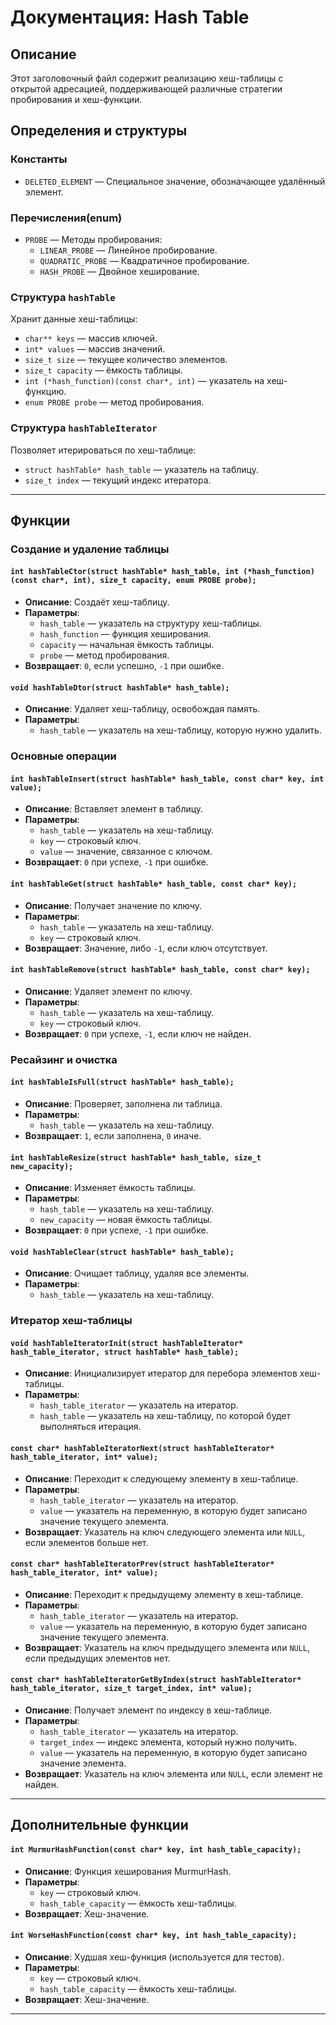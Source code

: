 # **Документация: Hash Table**

## **Описание**
Этот заголовочный файл содержит реализацию хеш-таблицы с открытой адресацией, поддерживающей различные стратегии пробирования и хеш-функции.

## **Определения и структуры**
### **Константы**
- `DELETED_ELEMENT` — Специальное значение, обозначающее удалённый элемент.

### **Перечисления(enum)**
- `PROBE` — Методы пробирования:
  - `LINEAR_PROBE` — Линейное пробирование.
  - `QUADRATIC_PROBE` — Квадратичное пробирование.
  - `HASH_PROBE` — Двойное хеширование.

### **Структура `hashTable`**
Хранит данные хеш-таблицы:
- `char** keys` — массив ключей.
- `int* values` — массив значений.
- `size_t size` — текущее количество элементов.
- `size_t capacity` — ёмкость таблицы.
- `int (*hash_function)(const char*, int)` — указатель на хеш-функцию.
- `enum PROBE probe` — метод пробирования.

### **Структура `hashTableIterator`**
Позволяет итерироваться по хеш-таблице:
- `struct hashTable* hash_table` — указатель на таблицу.
- `size_t index` — текущий индекс итератора.

---

## **Функции**
### **Создание и удаление таблицы**
#### `int hashTableCtor(struct hashTable* hash_table, int (*hash_function)(const char*, int), size_t capacity, enum PROBE probe);`
- **Описание**: Создаёт хеш-таблицу.
- **Параметры**:
  - `hash_table` — указатель на структуру хеш-таблицы.
  - `hash_function` — функция хеширования.
  - `capacity` — начальная ёмкость таблицы.
  - `probe` — метод пробирования.
- **Возвращает**: `0`, если успешно, `-1` при ошибке.

#### `void hashTableDtor(struct hashTable* hash_table);`
- **Описание**: Удаляет хеш-таблицу, освобождая память.
- **Параметры**:
  - `hash_table` — указатель на хеш-таблицу, которую нужно удалить.

### **Основные операции**
#### `int hashTableInsert(struct hashTable* hash_table, const char* key, int value);`
- **Описание**: Вставляет элемент в таблицу.
- **Параметры**:
  - `hash_table` — указатель на хеш-таблицу.
  - `key` — строковый ключ.
  - `value` — значение, связанное с ключом.
- **Возвращает**: `0` при успехе, `-1` при ошибке.

#### `int hashTableGet(struct hashTable* hash_table, const char* key);`
- **Описание**: Получает значение по ключу.
- **Параметры**:
  - `hash_table` — указатель на хеш-таблицу.
  - `key` — строковый ключ.
- **Возвращает**: Значение, либо `-1`, если ключ отсутствует.

#### `int hashTableRemove(struct hashTable* hash_table, const char* key);`
- **Описание**: Удаляет элемент по ключу.
- **Параметры**:
  - `hash_table` — указатель на хеш-таблицу.
  - `key` — строковый ключ.
- **Возвращает**: `0` при успехе, `-1`, если ключ не найден.

### **Ресайзинг и очистка**
#### `int hashTableIsFull(struct hashTable* hash_table);`
- **Описание**: Проверяет, заполнена ли таблица.
- **Параметры**:
  - `hash_table` — указатель на хеш-таблицу.
- **Возвращает**: `1`, если заполнена, `0` иначе.

#### `int hashTableResize(struct hashTable* hash_table, size_t new_capacity);`
- **Описание**: Изменяет ёмкость таблицы.
- **Параметры**:
  - `hash_table` — указатель на хеш-таблицу.
  - `new_capacity` — новая ёмкость таблицы.
- **Возвращает**: `0` при успехе, `-1` при ошибке.

#### `void hashTableClear(struct hashTable* hash_table);`
- **Описание**: Очищает таблицу, удаляя все элементы.
- **Параметры**:
  - `hash_table` — указатель на хеш-таблицу.

### **Итератор хеш-таблицы**
#### `void hashTableIteratorInit(struct hashTableIterator* hash_table_iterator, struct hashTable* hash_table);`
- **Описание**: Инициализирует итератор для перебора элементов хеш-таблицы.
- **Параметры**:
  - `hash_table_iterator` — указатель на итератор.
  - `hash_table` — указатель на хеш-таблицу, по которой будет выполняться итерация.

#### `const char* hashTableIteratorNext(struct hashTableIterator* hash_table_iterator, int* value);`
- **Описание**: Переходит к следующему элементу в хеш-таблице.
- **Параметры**:
  - `hash_table_iterator` — указатель на итератор.
  - `value` — указатель на переменную, в которую будет записано значение текущего элемента.
- **Возвращает**: Указатель на ключ следующего элемента или `NULL`, если элементов больше нет.

#### `const char* hashTableIteratorPrev(struct hashTableIterator* hash_table_iterator, int* value);`
- **Описание**: Переходит к предыдущему элементу в хеш-таблице.
- **Параметры**:
  - `hash_table_iterator` — указатель на итератор.
  - `value` — указатель на переменную, в которую будет записано значение текущего элемента.
- **Возвращает**: Указатель на ключ предыдущего элемента или `NULL`, если предыдущих элементов нет.

#### `const char* hashTableIteratorGetByIndex(struct hashTableIterator* hash_table_iterator, size_t target_index, int* value);`
- **Описание**: Получает элемент по индексу в хеш-таблице.
- **Параметры**:
  - `hash_table_iterator` — указатель на итератор.
  - `target_index` — индекс элемента, который нужно получить.
  - `value` — указатель на переменную, в которую будет записано значение элемента.
- **Возвращает**: Указатель на ключ элемента или `NULL`, если элемент не найден.

---

## **Дополнительные функции**
#### `int MurmurHashFunction(const char* key, int hash_table_capacity);`
- **Описание**: Функция хеширования MurmurHash.
- **Параметры**:
  - `key` — строковый ключ.
  - `hash_table_capacity` — ёмкость хеш-таблицы.
- **Возвращает**: Хеш-значение.

#### `int WorseHashFunction(const char* key, int hash_table_capacity);`
- **Описание**: Худшая хеш-функция (используется для тестов).
- **Параметры**:
  - `key` — строковый ключ.
  - `hash_table_capacity` — ёмкость хеш-таблицы.
- **Возвращает**: Хеш-значение.

---

